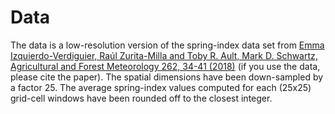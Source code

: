 # Data

The data is a low-resolution version of the spring-index data set from [Emma Izquierdo-Verdiguier, Raúl Zurita-Milla and Toby R. Ault, Mark D. Schwartz, Agricultural and Forest Meteorology 262, 34-41 (2018)](https://doi.org/10.1016/j.agrformet.2018.06.028) (if you use the data, please cite the paper). 
The spatial dimensions have been down-sampled by a factor 25. The average spring-index values computed for each (25x25) grid-cell windows have been rounded off to the closest integer. 
